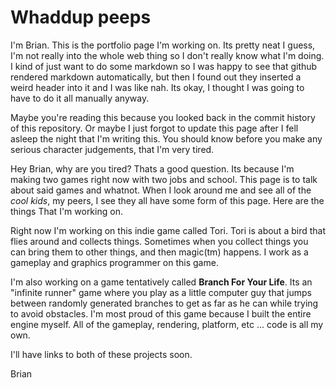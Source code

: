 
# Whaddup peeps

I'm Brian. This is the portfolio page I'm working on.
Its pretty neat I guess, I'm not really into the whole web thing
so I don't really know what I'm doing. I kind of just want to
do some markdown so I was happy to see that github rendered markdown
automatically, but then I found out they inserted a weird header into
it and I was like nah. Its okay, I thought I was going to have to do it
all manually anyway.

Maybe you're reading this because you looked back in the commit history of this repository.
Or maybe I just forgot to update this page after I fell asleep the night that I'm writing this.
You should know before you make any serious character judgements, that I'm very tired.

Hey Brian, why are you tired?
Thats a good question. Its because I'm making two games right now with two jobs and
school. This page is to talk about said games and whatnot. When I look around me and see all
of the *cool kids*, my peers, I see they all have some form of this page. Here are the things
That I'm working on.

Right now I'm working on this indie game called Tori. Tori is about a bird that flies around and
collects things. Sometimes when you collect things you can bring them to other things, and
then magic(tm) happens. I work as a gameplay and graphics programmer on this game.

I'm also working on a game tentatively called **Branch For Your Life**.
Its an "infinite runner" game where you play as a little computer guy that jumps between
randomly generated branches to get as far as he can while trying to avoid obstacles.
I'm most proud of this game because I built the entire engine myself. All of the gameplay,
rendering, platform, etc ... code is all my own.

I'll have links to both of these projects soon.

Brian